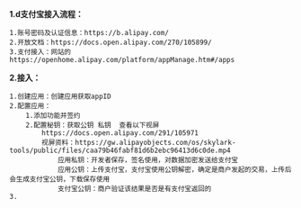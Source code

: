 
**1.d支付宝接入流程：**

    1.账号密码及认证信息：https://b.alipay.com/
    2.开放文档：https://docs.open.alipay.com/270/105899/
    3.支付接入：网站的https://openhome.alipay.com/platform/appManage.htm#/apps
    
**2.接入：**

    1.创建应用：创建应用获取appID
    2.配置应用：
        1.添加功能并签约
        2.配置秘钥：获取公钥 私钥  查看以下视屏
            https://docs.open.alipay.com/291/105971
            视屏资料：https://gw.alipayobjects.com/os/skylark-tools/public/files/caa79b46fabf81d6b2ebc96413d6c0de.mp4
                应用私钥：开发者保存，签名使用，对数据加密发送给支付宝 
                应用公钥：上传支付宝，支付宝使用公钥解密，确定是商户发起的交易，上传后会生成支付宝公钥，下载保存使用
                支付宝公钥：商户验证该结果是否是有支付宝返回的
    3.